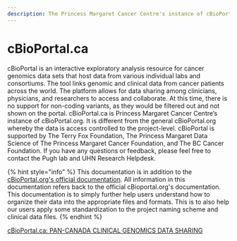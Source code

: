 ```yaml
---
description: The Princess Margaret Cancer Centre's instance of cBioPortal
---
```


# cBioPortal.ca

cBioPortal is an interactive exploratory analysis resource for cancer genomics data sets that host data from various individual labs and consortiums. The tool links genomic and clinical data from cancer patients across the world. The platform allows for data sharing among clinicians, physicians, and researchers to access and collaborate. At this time, there is no support for non-coding variants, as they would be filtered out and not shown on the portal. cBioPortal.ca is Princess Margaret Cancer Centre’s instance of cBioPortal.org. It is different from the general cBioPortal.org whereby the data is access controlled to the project-level. cBioPortal is supported by The Terry Fox Foundation, The Princess Margaret Data Science of The Princess Margaret Cancer Foundation, and The BC Cancer Foundation. If you have any questions or feedback, please feel free to contact the Pugh lab and UHN Research Helpdesk.

{% hint style="info" %}
This documentation is in addition to the [cBioPortal.org's official documentation](https://docs.cbioportal.org/5.1-data-loading/data-loading/file-formats). All information in this documentation refers back to the official cBioportal.org's documentation. This documentation is to simply further help users understand how to organize their data into the appropriate files and formats. This is to also help our users apply some standardization to the project naming scheme and clinical data files.&#x20;
{% endhint %}

[cBioPortal.ca: PAN-CANADA CLINICAL GENOMICS DATA SHARING](https://cbioportal.ca)
